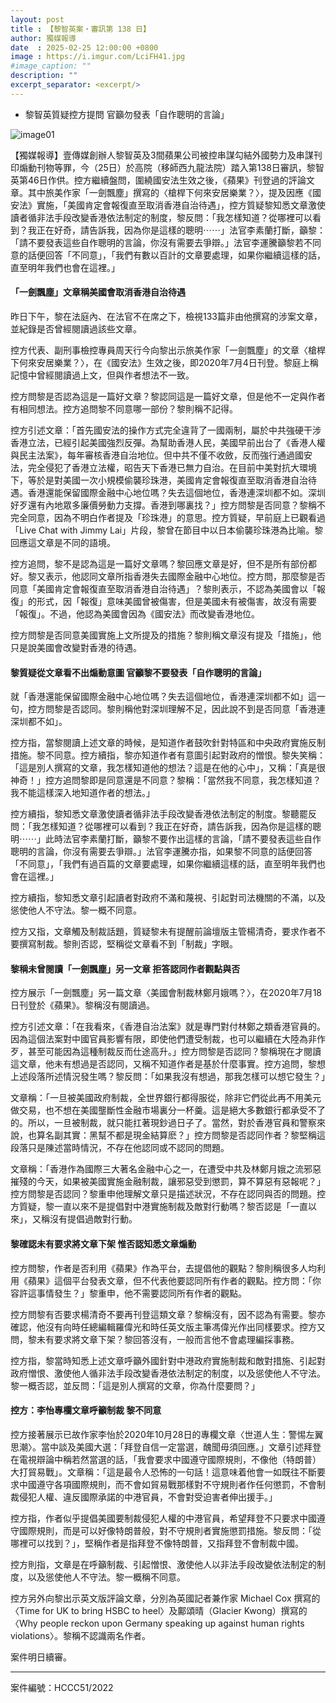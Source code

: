 ```yaml
---
layout: post
title : 【黎智英案・審訊第 138 日】
author: 獨媒報導
date  : 2025-02-25 12:00:00 +0800
image : https://i.imgur.com/LciFH41.jpg
#image_caption: ""
description: ""
excerpt_separator: <excerpt/>
---
```


- 黎智英質疑控方提問 官籲勿發表「自作聰明的言論」

<excerpt/>

![image01](https://i.imgur.com/0cA8U1e.png)

【獨媒報導】壹傳媒創辦人黎智英及3間蘋果公司被控串謀勾結外國勢力及串謀刊印煽動刊物等罪，今（25日）於高院（移師西九龍法院）踏入第138日審訊，黎智英第46日作供。控方繼續盤問，圍繞國安法生效之後，《蘋果》刊登過的評論文章。其中旅美作家「一劍飄塵」撰寫的〈槍桿下何來安居樂業？〉，提及因應《國安法》實施，「美國肯定會報復直至取消香港自治待遇」，控方質疑黎知悉文章激使讀者循非法手段改變香港依法制定的制度，黎反問：「我怎樣知道？從哪裡可以看到？我正在好奇，請告訴我，因為你是這樣的聰明⋯⋯」法官李素蘭打斷，籲黎：「請不要發表這些自作聰明的言論，你沒有需要去爭辯。」法官李運騰籲黎若不同意的話便回答「不同意」，「我們有數以百計的文章要處理，如果你繼續這樣的話，直至明年我們也會在這裡。」

#### 「一劍飄塵」文章稱美國會取消香港自治待遇

昨日下午，黎在法庭內、在法官不在席之下，檢視133篇非由他撰寫的涉案文章，並紀錄是否曾經閱讀過該些文章。

控方代表、副刑事檢控專員周天行今向黎出示旅美作家「一劍飄塵」的文章〈槍桿下何來安居樂業？〉，在《國安法》生效之後，即2020年7月4日刊登。黎庭上稱記憶中曾經閱讀過上文，但與作者想法不一致。

控方問黎是否認為這是一篇好文章？黎認同這是一篇好文章，但是他不一定與作者有相同想法。控方追問黎不同意哪一部份？黎則稱不記得。

控方引述文章：「首先國安法的操作方式完全違背了一國兩制，屬於中共強硬干涉香港立法，已經引起美國強烈反彈。為幫助香港人民，美國早前出台了《香港人權與民主法案》，每年審核香港自治地位。但中共不僅不收斂，反而強行通過國安法，完全侵犯了香港立法權，昭告天下香港已無力自治。在目前中美對抗大環境下，等於是對美國一次小規模偷襲珍珠港，美國肯定會報復直至取消香港自治待遇。香港還能保留國際金融中心地位嗎？失去這個地位，香港連深圳都不如。深圳好歹還有內地眾多廉價勞動力支撐。香港到哪裏找？」控方問黎是否同意？黎稱不完全同意，因為不明白作者提及「珍珠港」的意思。控方質疑，早前庭上已觀看過「Live Chat with Jimmy Lai」片段，黎曾在節目中以日本偷襲珍珠港為比喻。黎回應這文章是不同的語境。

控方追問，黎不是認為這是一篇好文章嗎？黎回應文章是好，但不是所有部份都好。黎又表示，他認同文章所指香港失去國際金融中心地位。控方問，那麼黎是否同意「美國肯定會報復直至取消香港自治待遇」？黎則表示，不認為美國會以「報復」的形式，因「報復」意味美國曾被傷害，但是美國未有被傷害，故沒有需要「報復」。不過，他認為美國會因為《國安法》而改變香港地位。

控方問黎是否同意美國實施上文所提及的措施？黎則稱文章沒有提及「措施」，他只是說美國會改變對香港的待遇。

#### 黎質疑從文章看不出煽動意圖 官籲黎不要發表「自作聰明的言論」

就「香港還能保留國際金融中心地位嗎？失去這個地位，香港連深圳都不如」這一句，控方問黎是否認同。黎則稱他對深圳理解不足，因此說不到是否同意「香港連深圳都不如」。

控方指，當黎閱讀上述文章的時候，是知道作者鼓吹針對特區和中央政府實施反制措施。黎不同意。控方續指，黎亦知道作者有意圖引起對政府的憎恨。黎失笑稱：「這是別人撰寫的文章，我怎樣知道他的想法？這是在他的心中」，又稱：「真是很神奇！」控方追問黎即是同意還是不同意？黎稱：「當然我不同意，我怎樣知道？我不能這樣深入地知道作者的想法。」

控方續指，黎知悉文章激使讀者循非法手段改變香港依法制定的制度。黎聽罷反問：「我怎樣知道？從哪裡可以看到？我正在好奇，請告訴我，因為你是這樣的聰明⋯⋯」此時法官李素蘭打斷，籲黎不要作出這樣的言論，「請不要發表這些自作聰明的言論，你沒有需要去爭辯。」法官李運騰亦指，如果黎不同意的話便回答「不同意」，「我們有過百篇的文章要處理，如果你繼續這樣的話，直至明年我們也會在這裡。」

控方續指，黎知悉文章引起讀者對政府不滿和蔑視、引起對司法機關的不滿，以及慫使他人不守法。黎一概不同意。

控方又指，文章觸及制裁話題，質疑黎未有提醒前論壇版主管楊清奇，要求作者不要撰寫制裁。黎則否認，堅稱從文章看不到「制裁」字眼。

#### 黎稱未曾閱讀「一劍飄塵」另一文章 拒答認同作者觀點與否

控方展示「一劍飄塵」另一篇文章〈美國會制裁林鄭月娥嗎？〉，在2020年7月18日刊登於《蘋果》。黎稱沒有閱讀過。

控方引述文章：「在我看來，《香港自治法案》就是專門對付林鄭之類香港官員的。因為這個法案對中國官員影響有限，即使他們遭受制裁，也可以繼續在大陸為非作歹，甚至可能因為這種制裁反而仕途高升。」控方問黎是否認同？黎稱現在才閱讀這文章，他未有想過是否認同，又稱不知道作者是基於什麼事實。控方追問，黎想上述段落所述情況發生嗎？黎反問：「如果我沒有想過，那我怎樣可以想它發生？」

文章稱：「一旦被美國政府制裁，全世界銀行都得服從，除非它們從此再不用美元做交易，也不想在美國壟斷性金融市場裏分一杯羹。這是絕大多數銀行都承受不了的。所以，一旦被制裁，就只能扛著現鈔過日子了。當然，對於香港官員和警察來說，也算名副其實：黑幫不都是現金結算麽？」控方問黎是否認同作者？黎堅稱這段落只是陳述當時情況，不存在他認同或不認同的問題。

文章稱：「香港作為國際三大著名金融中心之一，在遭受中共及林鄭月娥之流邪惡摧殘的今天，如果被美國實施金融制裁，讓邪惡受到懲罰，算不算惡有惡報呢？」控方問黎是否認同？黎重申他理解文章只是描述狀況，不存在認同與否的問題。控方質疑，黎一直以來不是提倡對中港實施制裁及敵對行動嗎？黎否認是「一直以來」，又稱沒有提倡過敵對行動。

#### 黎確認未有要求將文章下架 惟否認知悉文章煽動

控方問黎，作者是否利用《蘋果》作為平台，去提倡他的觀點？黎則稱很多人均利用《蘋果》這個平台發表文章，但不代表他要認同所有作者的觀點。控方問：「你容許這事情發生？」黎重申，他不需要認同所有作者的觀點。

控方問黎有否要求楊清奇不要再刊登這類文章？黎稱沒有，因不認為有需要。黎亦確認，他沒有向時任總編輯羅偉光和時任英文版主筆馮偉光作出同樣要求。控方又問，黎未有要求將文章下架？黎回答沒有，一般而言他不會處理編採事務。

控方指，黎當時知悉上述文章呼籲外國針對中港政府實施制裁和敵對措施、引起對政府憎恨、激使他人循非法手段改變香港依法制定的制度，以及慫使他人不守法。黎一概否認，並反問：「這是別人撰寫的文章，你為什麼要問？」

#### 控方：李怡專欄文章呼籲制裁 黎不同意

控方接著展示已故作家李怡於2020年10月28日的專欄文章〈世道人生：警惕左翼思潮〉。當中談及美國大選：「拜登自信一定當選，醜聞毋須回應。」文章引述拜登在電視辯論中稱若然當選的話，「我會要求中國遵守國際規則，不像他（特朗普）大打貿易戰」。文章稱：「這是最令人恐怖的一句話！這意味着他會一如既往不斷要求中國遵守各項國際規則，而不會如貿易戰那樣對不守規則者作任何懲罰，不會制裁侵犯人權、違反國際承諾的中港官員，不會對受迫害者伸出援手。」

控方指，作者似乎提倡美國要制裁侵犯人權的中港官員，希望拜登不只要求中國遵守國際規則，而是可以好像特朗普般，對不守規則者實施懲罰措施。黎反問：「從哪裡可以找到？」，堅稱作者是指拜登不像特朗普，又指拜登不會制裁中國。

控方則指，文章是在呼籲制裁、引起憎恨、激使他人以非法手段改變依法制定的制度，以及慫使他人不守法。黎一概稱不同意。

控方另外向黎出示英文版評論文章，分別為英國記者兼作家 Michael Cox 撰寫的〈Time for UK to bring HSBC to heel〉及鄺頌晴（Glacier Kwong）撰寫的〈Why people reckon upon Germany speaking up against human rights violations〉。黎稱不認識兩名作者。

案件明日續審。

---

案件編號：HCCC51/2022
